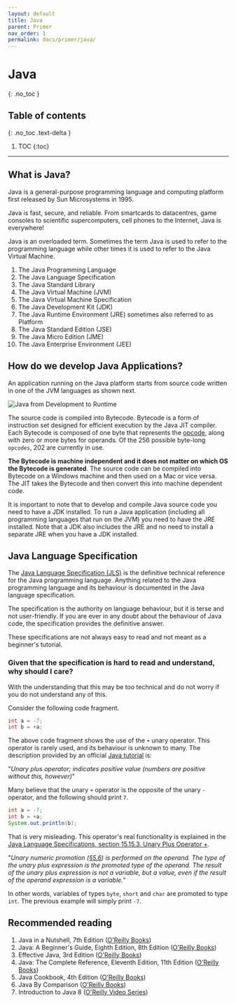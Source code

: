 ```yaml
---
layout: default
title: Java
parent: Primer
nav_order: 1
permalink: docs/primer/java/
---
```


# Java
{: .no_toc }

## Table of contents
{: .no_toc .text-delta }

1. TOC
{:toc}

---

## What is Java?

Java is a general-purpose programming language and computing platform first released by Sun Microsystems in 1995.

Java is fast, secure, and reliable. From smartcards to datacentres, game consoles to scientific supercomputers, cell phones to the Internet, Java is everywhere!

Java is an overloaded term. Sometimes the term Java is used to refer to the programming language while other times it is used to refer to the Java Virtual Machine.

1. The Java Programming Language
1. The Java Language Specification
1. The Java Standard Library
1. The Java Virtual Machine (JVM)
1. The Java Virtual Machine Specification
1. The Java Development Kit (JDK)
1. The Java Runtime Environment (JRE) sometimes also referred to as Platform
1. The Java Standard Edition (JSE)
1. The Java Micro Edition (JME)
1. The Java Enterprise Environment (JEE)

## How do we develop Java Applications?

An application running on the Java platform starts from source code written in one of the JVM languages as shown next.

![Java from Development to Runtime]({{site.baseurl}}/assets/images/Java-from-Development-to-Runtime.png)

The source code is compiled into Bytecode. Bytecode is a form of instruction set designed for efficient execution by the Java JIT compiler. Each Bytecode is composed of one byte that represents the [opcode](https://docs.oracle.com/javase/specs/jvms/se8/html/jvms-7.html), along with zero or more bytes for operands. Of the 256 possible byte-long `opcodes`, 202 are currently in use.

**The Bytecode is machine independent and it does not matter on which OS the Bytecode is generated**. The source code can be compiled into Bytecode on a Windows machine and then used on a Mac or vice versa. The JIT takes the Bytecode and then convert this into machine dependent code.

It is important to note that to develop and compile Java source code you need to have a JDK installed. To run a Java application (including all programming languages that run on the JVM) you need to have the JRE installed. Note that a JDK also includes the JRE and no need to install a separate JRE when you have a JDK installed.

## Java Language Specification

The [Java Language Specification (JLS)](https://docs.oracle.com/javase/specs/jls/se14/html/index.html) is the definitive technical reference for the Java programming language. Anything related to the Java programming language and its behaviour is documented in the Java language specification.

The specification is the authority on language behaviour, but it is terse and not user-friendly. If you are ever in any doubt about the behaviour of Java code, the specification provides the definitive answer.

These specifications are not always easy to read and not meant as a beginner's tutorial.

### Given that the specification is hard to read and understand, why should I care?

With the understanding that this may be too technical and do not worry if you do not understand any of this.

Consider the following code fragment.

```java
int a = -7;
int b = +a;
```

The above code fragment shows the use of the `+` unary operator. This operator is rarely used, and its behaviour is unknown to many. The description provided by an official [Java tutorial](https://docs.oracle.com/javase/tutorial/java/nutsandbolts/op1.html) is:

"_Unary plus operator; indicates positive value (numbers are positive without this, however)_"

Many believe that the unary `+` operator is the opposite of the unary `-` operator, and the following should print `7`.

```java
int a = -7;
int b = +a;
System.out.println(b);
```

That is very misleading. This operator's real functionality is explained in the [Java Language Specifications, section 15.15.3. Unary Plus Operator +](https://docs.oracle.com/javase/specs/jls/se14/html/jls-15.html#jls-15.15.3).

"_Unary numeric promotion ([§5.6](https://docs.oracle.com/javase/specs/jls/se14/html/jls-5.html#jls-5.6)) is performed on the operand. The type of the unary plus expression is the promoted type of the operand. The result of the unary plus expression is not a variable, but a value, even if the result of the operand expression is a variable._"

In other words, variables of types `byte`, `short` and `char` are promoted to type `int`.  The previous example will simply print `-7`.

## Recommended reading

1. Java in a Nutshell, 7th Edition ([O'Reilly Books](https://learning.oreilly.com/library/view/java-in-a/9781492037248/))
1. Java: A Beginner's Guide, Eighth Edition, 8th Edition ([O'Reilly Books](https://learning.oreilly.com/library/view/java-a-beginners/9781260440225/))
1. Effective Java, 3rd Edition ([O'Reilly Books](https://learning.oreilly.com/library/view/effective-java-3rd/9780134686097/))
1. Java: The Complete Reference, Eleventh Edition, 11th Edition ([O'Reilly Books](https://learning.oreilly.com/library/view/java-the-complete/9781260440249/))
1. Java Cookbook, 4th Edition ([O'Reilly Books](https://learning.oreilly.com/library/view/java-cookbook-4th/9781492072577/))
1. Java By Comparison ([O'Reilly Books](https://learning.oreilly.com/library/view/java-by-comparison/9781680505887/))
1. Introduction to Java 8 ([O'Reilly Video Series](https://learning.oreilly.com/videos/introduction-to-java/9781491907795))
